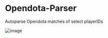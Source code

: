 # Opendota-Parser
Autoparse Opendota matches of select playerIDs

![image](https://github.com/user-attachments/assets/b71965f2-fb41-4d01-a1d9-1a4a64a72b8c)
